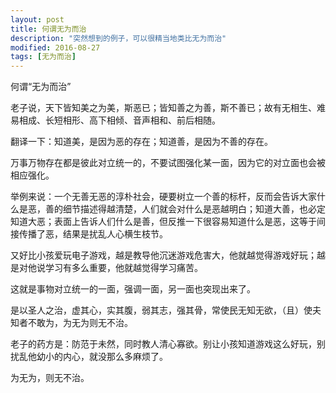 ```yaml
---
layout: post
title: 何谓无为而治
description: "突然想到的例子，可以很精当地类比无为而治"
modified: 2016-08-27
tags: [无为而治]
---
```


何谓“无为而治”

老子说，天下皆知美之为美，斯恶已；皆知善之为善，斯不善已；故有无相生、难易相成、长短相形、高下相倾、音声相和、前后相随。

翻译一下：知道美，是因为恶的存在；知道善，是因为不善的存在。

万事万物存在都是彼此对立统一的，不要试图强化某一面，因为它的对立面也会被相应强化。

举例来说：一个无善无恶的淳朴社会，硬要树立一个善的标杆，反而会告诉大家什么是恶，善的细节描述得越清楚，人们就会对什么是恶越明白；知道大善，也必定知道大恶；表面上告诉人们什么是善，但反推一下很容易知道什么是恶，这等于间接传播了恶，结果是扰乱人心横生枝节。

又好比小孩爱玩电子游戏，越是教导他沉迷游戏危害大，他就越觉得游戏好玩；越是对他说学习有多么重要，他就越觉得学习痛苦。

这就是事物对立统一的一面，强调一面，另一面也突现出来了。

是以圣人之治，虚其心，实其腹，弱其志，强其骨，常使民无知无欲，（且）使夫知者不敢为，为无为则无不治。

老子的药方是：防范于未然，同时教人清心寡欲。别让小孩知道游戏这么好玩，别扰乱他幼小的内心，就没那么多麻烦了。

为无为，则无不治。
